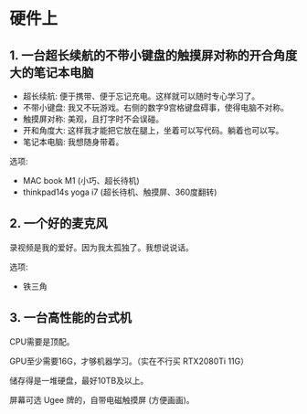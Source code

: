 # 硬件上

## 1. 一台超长续航的不带小键盘的触摸屏对称的开合角度大的笔记本电脑

* 超长续航: 便于携带、便于忘记充电。这样就可以随时专心学习了。
* 不带小键盘: 我又不玩游戏。右侧的数字9宫格键盘碍事，使得电脑不对称。
* 触摸屏对称: 美观，且打字时不会误碰。
* 开和角度大: 这样我才能把它放在腿上，坐着可以写代码。躺着也可以写。
* 笔记本电脑: 我想随身带着。

选项:

* MAC book M1 \(小巧、超长待机\)
* thinkpad14s yoga i7 \(超长待机、触摸屏、360度翻转\)

## 2. 一个好的麦克风

录视频是我的爱好。因为我太孤独了。我想说说话。

选项:

* 铁三角

## 3. 一台高性能的台式机

CPU需要是顶配。

GPU至少需要16G，才够机器学习。（实在不行买 RTX2080Ti 11G）

储存得是一堆硬盘，最好10TB及以上。

屏幕可选 Ugee 牌的，自带电磁触摸屏 \(方便画画\)。


